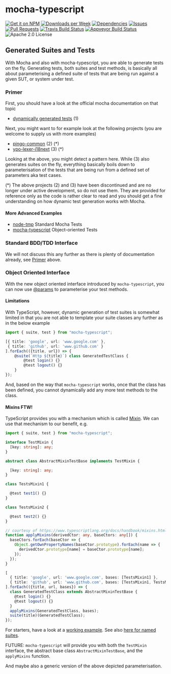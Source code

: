 # mocha-typescript

[![Get it on NPM](https://img.shields.io/npm/v/mocha-typescript.svg)](https://www.npmjs.com/package/mocha-typescript)
[![Downloads per Week](https://img.shields.io/npm/dw/mocha-typescript.svg)](https://www.npmjs.com/package/mocha-typescript)
[![Dependencies](https://img.shields.io/librariesio/github/pana-cc/mocha-typescript.svg)](https://libraries.io/npm/mocha-typescript)
[![Issues](https://img.shields.io/github/issues/pana-cc/mocha-typescript.svg)](https://github.com/pana-cc/mocha-typescript/issues)
[![Pull Requests](https://img.shields.io/github/issues-pr/pana-cc/mocha-typescript.svg)](https://github.com/pana-cc/mocha-typescript/pulls)
[![Travis Build Status](https://img.shields.io/travis/pana-cc/mocha-typescript/master.svg)](https://travis-ci.org/pana-cc/mocha-typescript)
[![Appveyor Build Status](https://img.shields.io/appveyor/ci/silkentrance/mocha-typescript.svg)](https://ci.appveyor.com/project/silkentrance/mocha-typescript)
![Apache 2.0 License](https://img.shields.io/npm/l/mocha-typescript.svg)

## Generated Suites and Tests

With Mocha and also with mocha-typescript, you are able to generate tests on the fly. Generating tests, both suites and
test methods, is basically all about parameterising a defined suite of tests that are being run against a given SUT, or
system under test.

### Primer

First, you should have a look at the official mocha documentation on that topic 

- [dynamically generated tests](https://mochajs.org/#dynamically-generating-tests) (1)

Next, you might want to for example look at the following projects (you are welcome to supply us with more examples)

- [pingo-common](https://github.com/coldrye-es/pingo-common/blob/master/test/guards-test.es) (2) (*)
- [ypo-lexer-i18next](https://github.com/coldrye-es/ypo-lexer-i18next/blob/master/test/lexer-test.es) (3) (*)

Looking at the above, you might detect a pattern here. While (3) also generates suites on the fly, everything basically
boils down to parameterisation of the tests that are being run from a defined set of parameters aka test cases.

(*) The above projects (2) and (3) have been discontinued and are no longer under active development, so do not use 
them. They are provided for reference only as the code is rather clear to read and you should get a fine understanding 
on how dynamic test generation works with Mocha.

#### More Advanced Examples

- [node-tmp](https://github.com/raszi/node-tmp/tree/master/test) Standard Mocha Tests
- [mocha-typescript](https://github.com/pana-cc/mocha-typescript/tree/master/test) Object-oriented Tests

### Standard BDD/TDD Interface

We will not discuss this any further as there is plenty of documentation already, see [Primer](#primer) above.

### Object Oriented Interface

With the new object oriented interface introduced by `mocha-typescript`, you can now use [@params](oop_params.md)
to parameterise your test methods.

#### Limitations

With TypeScript, however, dynamic generation of test suites is somewhat limited in that you are not able to template
your suite classes any further as in the below example

```TypeScript
import { suite, test } from "mocha-typescript";

[{ title: 'google', url: 'www.google.com' },
 { title: 'github', url: 'www.github.com' }
].forEach(({title, url}) => {
    @suite(`Http ${title}`) class GeneratedTestClass {
        @test login() {}
        @test logout() {}
    }
});
``` 

And, based on the way that `mocha-typescript` works, once that the class has been defined, you cannot dynamically add 
any more test methods to the class.

#### Mixins FTW!
TypeScript provides you with a mechanism which is called [Mixin](https://www.typescriptlang.org/docs/handbook/mixins.html).
We can use that mechanism to our benefit, e.g.

```TypeScript
import { suite, test } from "mocha-typescript";

interface TestMixin {
  [key: string]: any;
}

abstract class AbstractMixinTestBase implements TestMixin {

  [key: string]: any;
}

class TestsMixin1 {

  @test test1() {}
}

class TestsMixin2 {

  @test test2() {}
}

// courtesy of https://www.typescriptlang.org/docs/handbook/mixins.html
function applyMixins(derivedCtor: any, baseCtors: any[]) {
  baseCtors.forEach(baseCtor => {
    Object.getOwnPropertyNames(baseCtor.prototype).forEach(name => {
      derivedCtor.prototype[name] = baseCtor.prototype[name];
    });
  });
}

[
  { title: 'google', url: 'www.google.com', bases: [TestsMixin1] },
  { title: 'github', url: 'www.github.com', bases: [TestsMixin1, TestsMixin2] }
].forEach(({title, url, bases}) => {
  class GeneratedTestClass extends AbstractMixinTestBase {
    @test login() {}
    @test logout() {}
  }
  applyMixins(GeneratedTestClass, bases);
  suite(title)(GeneratedTestClass);
});

```

For starters, have a look at a [working example](https://github.com/pana-cc/mocha-typescript/blob/master/test/it/fixtures/generated.suite.ts).
See also [here for named suites](https://github.com/pana-cc/mocha-typescript/blob/master/test/it/fixtures/generated.named.suite.ts).

FUTURE: `mocha-typescript` will provide you with both the `TestMixin` interface, the abstract base class 
`AbstractMixinTestBase`, and the `applyMixins` function.

And maybe also a generic version of the above depicted parameterisation.

